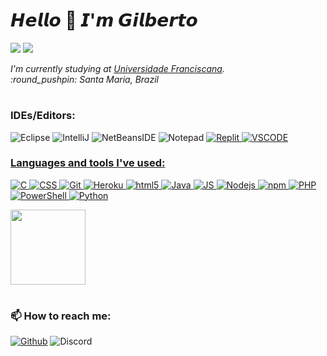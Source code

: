 
# 𝙃𝙚𝙡𝙡𝙤 👋 𝙄'𝙢 𝙂𝙞𝙡𝙗𝙚𝙧𝙩𝙤
[![](https://img.shields.io/website?color=ffffff&style=flat-square&up_message=gilbertomorales.com&url=https%3A%2F%2Fgilbertomorales.com)](https://gilbertomorales.com)
[![](https://img.shields.io/badge/-@eumorales-%23181717?style=flat-square&logo=github)](https://github.com/eumorales)


<p><em>I'm currently studying at  <a href="https://www.ufn.edu.br/site/">Universidade Franciscana</a>.</br>:round_pushpin: Santa Maria, Brazil</em></p>

# <h3>IDEs/Editors:</h3>
<p>
	<img alt="Eclipse" src="https://img.shields.io/badge/Eclipse-FE7A16.svg?style=for-the-badge&logo=Eclipse&logoColor=white" />
	<img alt="IntelliJ" src="https://img.shields.io/badge/IntelliJIDEA-000000.svg?style=for-the-badge&logo=intellij-idea&logoColor=white" />
	<img alt="NetBeansIDE" src="https://img.shields.io/badge/NetBeansIDE-1B6AC6.svg?style=for-the-badge&logo=apache-netbeans-ide&logoColor=white" />
	<img alt="Notepad" src="https://img.shields.io/badge/Notepad++-90E59A.svg?style=for-the-badge&logo=notepad%2b%2b&logoColor=black" />
	<a href="https://replit.com/@eumorales" target="_blank"><img alt="Replit" src="https://img.shields.io/badge/Replit-DD1200?style=for-the-badge&logo=Replit&logoColor=white" />
	<img alt="VSCODE" src="https://img.shields.io/badge/Visual%20Studio%20Code-0078d7.svg?style=for-the-badge&logo=visual-studio-code&logoColor=white" />
	

</p>

<h3>Languages ​​and tools I've used:</h3>

<p>
	<img alt="C" src="https://img.shields.io/badge/c-%2300599C.svg?style=flat-square&logo=c&logoColor=white" />
	<img alt="CSS" src="https://img.shields.io/badge/CSS3-%231572B6.svg?style=flat-square&logo=css3&logoColor=white" />
	<img alt="Git" src="https://img.shields.io/badge/-Git-F05032?style=flat-square&logo=git&logoColor=white" />
	<img alt="Heroku" src="https://img.shields.io/badge/-Heroku-430098?style=flat-square&logo=heroku&logoColor=white" />
	<img alt="html5" src="https://img.shields.io/badge/-HTML5-E34F26?style=flat-square&logo=html5&logoColor=white" />
	<img alt="Java" src="https://img.shields.io/badge/Java-ED8B00?style=flat-square&logo=openjdk&logoColor=white" />
	<img alt="JS" src="https://img.shields.io/badge/JavaScript-F7DF1E?logo=JavaScript&logoColor=000&style=flat-square" />
	<img alt="Nodejs" src="https://img.shields.io/badge/-Nodejs-43853d?style=flat-square&logo=Node.js&logoColor=white" />
	<img alt="npm" src="https://img.shields.io/badge/-NPM-CB3837?style=flat-square&logo=npm&logoColor=white" />
	<img alt="PHP" src="https://img.shields.io/badge/php-%23777BB4.svg?style=flat-square&logo=php&logoColor=white" />
	<img alt="PowerShell" src="https://img.shields.io/badge/PowerShell-%235391FE.svg?style=flat-square&logo=powershell&logoColor=white" />
	<img alt="Python" src="https://img.shields.io/badge/-Python-43853d?style=flat-square&logo=python&logoColor=white" />

</p>

<a href="https://github.com/anuraghazra/github-readme-stats">
  <img height=120 align="center" src="https://github-readme-stats.vercel.app/api/top-langs/?username=eumorales&hide=TeX&theme=transparent&text_color=ffffff&hide_border=true&title_color=ffffff&layout=compact" />
</a>

</a>

# <h3>📫 How to reach me:</h3>
<p>
	<a href="https://github.com/eumorales" target="_blank"><img alt="Github" src="https://img.shields.io/badge/eumorales-%2312100E.svg?&style=for-the-badge&logo=Github&logoColor=white" /></a> 
	<img alt="Discord" src="https://img.shields.io/badge/moralesdisc-%235865F2.svg?style=for-the-badge&logo=discord&logoColor=white" /></a> 
</p>


